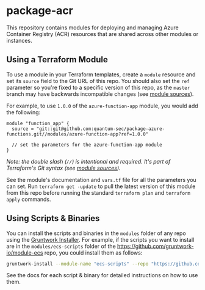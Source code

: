 # package-acr

This repository contains modules for deploying and managing Azure Container Registry (ACR) resources
that are shared across other modules or instances.

## Using a Terraform Module

To use a module in your Terraform templates, create a `module` resource and set its `source` field to the Git URL of
this repo. You should also set the `ref` parameter so you're fixed to a specific version of this repo, as the `master`
branch may have backwards incompatible changes (see [module sources](https://www.terraform.io/docs/modules/sources.html)).

For example, to use `1.0.0` of the `azure-function-app` module, you would add the following:

```hcl
module "function_app" {
  source = "git::git@github.com:quantum-sec/package-azure-functions.git//modules/azure-function-app?ref=1.0.0"

  // set the parameters for the azure-function-app module
}
```

_Note: the double slash (`//`) is intentional and required. It's part of Terraform's Git syntax (see [module sources](https://www.terraform.io/docs/modules/sources.html))._

See the module's documentation and `vars.tf` file for all the parameters you can set. Run `terraform get -update` to
pull the latest version of this module from this repo before running the standard  `terraform plan` and
`terraform apply` commands.


## Using Scripts & Binaries

You can install the scripts and binaries in the `modules` folder of any repo using the [Gruntwork Installer](https://github.com/gruntwork-io/gruntwork-installer).
For example, if the scripts you want to install are in the `modules/ecs-scripts` folder of the
https://github.com/gruntwork-io/module-ecs repo, you could install them as follows:

```bash
gruntwork-install --module-name "ecs-scripts" --repo "https://github.com/gruntwork-io/module-ecs" --tag "0.0.1"
```

See the docs for each script & binary for detailed instructions on how to use them.
